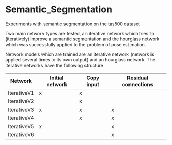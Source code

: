 # Semantic_Segmentation
Experiments with semantic segmentation on the tas500 dataset

Two main network types are tested, an iterative network which tries to (iteratively) improve a semantic segmentation and the hourglass network which was successfully applied to the problem of pose estimation.

Network models which are trained are an iterative network (network is applied several times to its own output) and an hourglass network. The iterative networks have the following structure

| Network       | Initial network | Copy input | Residual connections |
| ------------- | --------------- | ---------- | -------------------- |
| IterativeV1   | x               | x          |                      |
| IterativeV2   |                 | x          |                      |
| IterativeV3   | x               | x          | x                    |
| IterativeV4   |                 | x          | x                    |
| IterativeV5   | x               |            | x                    |
| IterativeV6   |                 |            | x                    |
